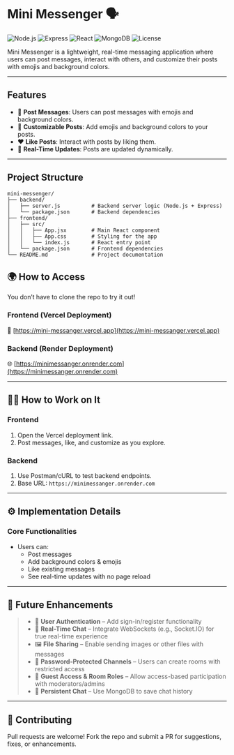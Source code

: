 # Mini Messenger 🗣️

![Node.js](https://img.shields.io/badge/Node.js-v16.0.0-green?style=for-the-badge&logo=node.js) 
![Express](https://img.shields.io/badge/Express-v4.18.2-blue?style=for-the-badge&logo=express) 
![React](https://img.shields.io/badge/React-v18.0.0-blueviolet?style=for-the-badge&logo=react) 
![MongoDB](https://img.shields.io/badge/MongoDB-Database-green?style=for-the-badge&logo=mongodb) 
![License](https://img.shields.io/badge/License-MIT-yellow?style=for-the-badge)

Mini Messenger is a lightweight, real-time messaging application where users can post messages, interact with others, and customize their posts with emojis and background colors.

---

## **Features**
- 🌟 **Post Messages**: Users can post messages with emojis and background colors.
- 🎨 **Customizable Posts**: Add emojis and background colors to your posts.
- ❤️ **Like Posts**: Interact with posts by liking them.
- 🔄 **Real-Time Updates**: Posts are updated dynamically.

---

## **Project Structure**
```
mini-messenger/
├── backend/
│   ├── server.js          # Backend server logic (Node.js + Express)
│   └── package.json       # Backend dependencies
├── frontend/
│   ├── src/
│   │   ├── App.jsx        # Main React component
│   │   ├── App.css        # Styling for the app
│   │   └── index.js       # React entry point
│   └── package.json       # Frontend dependencies
└── README.md              # Project documentation
```


## 🌍 How to Access

You don’t have to clone the repo to try it out!

### Frontend (Vercel Deployment)
🔗 [https://mini-messanger.vercel.app](https://mini-messanger.vercel.app)

### Backend (Render Deployment)
🌐 [https://minimessanger.onrender.com](https://minimessanger.onrender.com)

---

## 🧑‍💻 How to Work on It

### Frontend
1. Open the Vercel deployment link.
2. Post messages, like, and customize as you explore.

### Backend
1. Use Postman/cURL to test backend endpoints.
2. Base URL: `https://minimessanger.onrender.com`

---

## ⚙️ Implementation Details

### Core Functionalities
- Users can:
  - Post messages
  - Add background colors & emojis
  - Like existing messages
  - See real-time updates with no page reload

---

## 🔮 Future Enhancements

>- 🔐 **User Authentication** – Add sign-in/register functionality
>- 🔁 **Real-Time Chat** – Integrate WebSockets (e.g., Socket.IO) for true real-time experience
>- 🖼️ **File Sharing** – Enable sending images or other files with messages
>- 🧵 **Password-Protected Channels** – Users can create rooms with restricted access
>- 👤 **Guest Access & Room Roles** – Allow access-based participation with moderators/admins
>- 💾 **Persistent Chat** – Use MongoDB to save chat history

---

## 🤝 Contributing

Pull requests are welcome! Fork the repo and submit a PR for suggestions, fixes, or enhancements.



